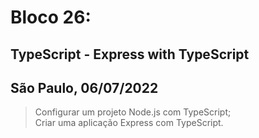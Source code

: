 # Bloco 26:

## TypeScript - Express with TypeScript
## São Paulo, 06/07/2022

> Configurar um projeto Node.js com TypeScript;\
> Criar uma aplicação Express com TypeScript.